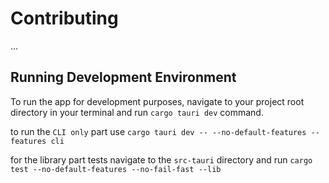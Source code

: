 # Contributing

...
## Running Development Environment
To run the app for development purposes, navigate to your project root directory in your terminal and run `cargo tauri dev` command. 

to run the `CLI only` part use `cargo tauri dev -- --no-default-features --features cli`

for the library part tests navigate to the `src-tauri` directory and run `cargo test --no-default-features --no-fail-fast --lib `